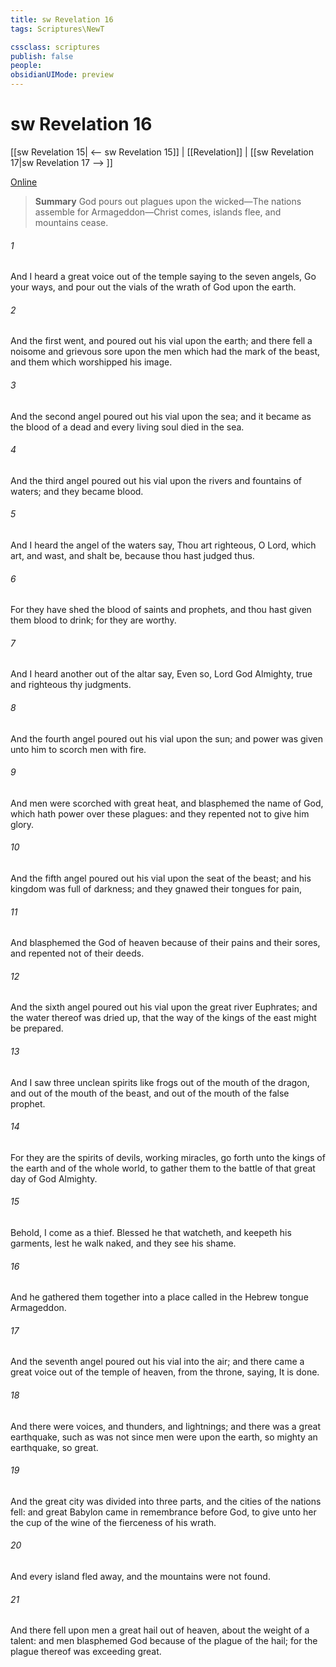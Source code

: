 ```yaml
---
title: sw Revelation 16
tags: Scriptures\NewT

cssclass: scriptures
publish: false
people:
obsidianUIMode: preview
---
```


# sw Revelation 16
[[sw Revelation 15| <-- sw Revelation 15]] | [[Revelation]] | [[sw Revelation 17|sw Revelation 17 --> ]]

[Online](https://churchofjesuschrist.org/study/scriptures/nt/rev/16?lang=eng)

> __Summary__
God pours out plagues upon the wicked—The nations assemble for Armageddon—Christ comes, islands flee, and mountains cease.

###### 1 
And I heard a great voice out of the temple saying to the seven angels, Go your ways, and pour out the vials of the wrath of God upon the earth.

###### 2 
And the first went, and poured out his vial upon the earth; and there fell a noisome and grievous sore upon the men which had the mark of the beast, and  them which worshipped his image.

###### 3 
And the second angel poured out his vial upon the sea; and it became as the blood of a dead  and every living soul died in the sea.

###### 4 
And the third angel poured out his vial upon the rivers and fountains of waters; and they became blood.

###### 5 
And I heard the angel of the waters say, Thou art righteous, O Lord, which art, and wast, and shalt be, because thou hast judged thus.

###### 6 
For they have shed the blood of saints and prophets, and thou hast given them blood to drink; for they are worthy.

###### 7 
And I heard another out of the altar say, Even so, Lord God Almighty, true and righteous  thy judgments.

###### 8 
And the fourth angel poured out his vial upon the sun; and power was given unto him to scorch men with fire.

###### 9 
And men were scorched with great heat, and blasphemed the name of God, which hath power over these plagues: and they repented not to give him glory.

###### 10 
And the fifth angel poured out his vial upon the seat of the beast; and his kingdom was full of darkness; and they gnawed their tongues for pain,

###### 11 
And blasphemed the God of heaven because of their pains and their sores, and repented not of their deeds.

###### 12 
And the sixth angel poured out his vial upon the great river Euphrates; and the water thereof was dried up, that the way of the kings of the east might be prepared.

###### 13 
And I saw three unclean spirits like frogs  out of the mouth of the dragon, and out of the mouth of the beast, and out of the mouth of the false prophet.

###### 14 
For they are the spirits of devils, working miracles,  go forth unto the kings of the earth and of the whole world, to gather them to the battle of that great day of God Almighty.

###### 15 
Behold, I come as a thief. Blessed  he that watcheth, and keepeth his garments, lest he walk naked, and they see his shame.

###### 16 
And he gathered them together into a place called in the Hebrew tongue Armageddon.

###### 17 
And the seventh angel poured out his vial into the air; and there came a great voice out of the temple of heaven, from the throne, saying, It is done.

###### 18 
And there were voices, and thunders, and lightnings; and there was a great earthquake, such as was not since men were upon the earth, so mighty an earthquake,  so great.

###### 19 
And the great city was divided into three parts, and the cities of the nations fell: and great Babylon came in remembrance before God, to give unto her the cup of the wine of the fierceness of his wrath.

###### 20 
And every island fled away, and the mountains were not found.

###### 21 
And there fell upon men a great hail out of heaven,  about the weight of a talent: and men blasphemed God because of the plague of the hail; for the plague thereof was exceeding great.

